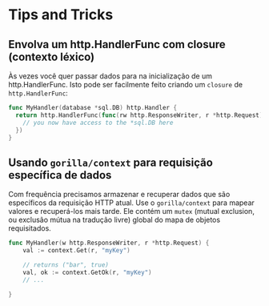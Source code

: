 # Tips and Tricks

## Envolva um http.HandlerFunc com closure (contexto léxico)
Às vezes você quer passar dados para na inicialização de um http.HandlerFunc.
Isto pode ser facilmente feito criando um `closure` de `http.HandlerFunc`:

``` go
func MyHandler(database *sql.DB) http.Handler {
  return http.HandlerFunc(func(rw http.ResponseWriter, r *http.Request) {
    // you now have access to the *sql.DB here
  })
}
```

## Usando `gorilla/context` para requisição específica de dados
Com frequência precisamos armazenar e recuperar dados que são específicos da requisição HTTP atual. Use o `gorilla/context` para mapear valores e recuperá-los mais tarde. Ele contém um `mutex` (mutual exclusion, ou exclusão mútua na tradução livre) global do mapa de objetos requisitados.

``` go
func MyHandler(w http.ResponseWriter, r *http.Request) {
    val := context.Get(r, "myKey")

    // returns ("bar", true)
    val, ok := context.GetOk(r, "myKey")
    // ...

}
```
